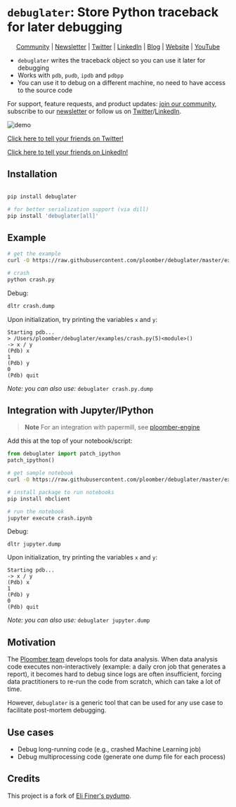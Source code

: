 <!-- #region -->
# `debuglater`: Store Python traceback for later debugging


<p align="center">
  <a href="https://ploomber.io/community">Community</a>
  |
  <a href="https://www.getrevue.co/profile/ploomber">Newsletter</a>
  |
  <a href="https://twitter.com/ploomber">Twitter</a>
  |
  <a href="https://www.linkedin.com/company/ploomber/">LinkedIn</a>
  |
  <a href="https://ploomber.io/">Blog</a>
  |
  <a href="https://www.ploomber.io">Website</a>
  |
  <a href="https://www.youtube.com/channel/UCaIS5BMlmeNQE4-Gn0xTDXQ">YouTube</a>
</p>

- `debuglater` writes the traceback object so you can use it later for debugging
- Works with `pdb`, `pudb`, `ipdb` and `pdbpp`
- You can use it to debug on a different machine, no need to have access to the source code

For support, feature requests, and product updates: [join our community](https://ploomber.io/community), subscribe to our [newsletter](https://www.getrevue.co/profile/ploomber) or follow us on [Twitter](https://twitter.com/ploomber)/[LinkedIn](https://www.linkedin.com/company/ploomber/).

![demo](https://ploomber.io/images/doc/debuglater-demo/debug.gif)


[Click here to tell your friends on Twitter!](https://twitter.com/intent/tweet?text=I%20just%20discovered%20debuglater%20on%20GitHub%3A%20serialize%20Python%20tracebacks%20for%20later%20debugging%21%20%F0%9F%A4%AF&url=https://github.com/ploomber/debuglater/)

[Click here to tell your friends on LinkedIn!](https://www.linkedin.com/sharing/share-offsite/?url=https://github.com/ploomber/debuglater/)

## Installation

```sh

pip install debuglater

# for better serialization support (via dill)
pip install 'debuglater[all]'
```
<!-- #endregion -->

## Example

```sh
# get the example
curl -O https://raw.githubusercontent.com/ploomber/debuglater/master/examples/crash.py
```

```sh tags=["raises-exception"]
# crash
python crash.py
```

<!-- #region -->
Debug:

```sh
dltr crash.dump
```

Upon initialization, try printing the variables `x` and `y`:

```
Starting pdb...
> /Users/ploomber/debuglater/examples/crash.py(5)<module>()
-> x / y
(Pdb) x
1
(Pdb) y
0
(Pdb) quit
```

*Note: you can also use:* `debuglater crash.py.dump`

<!-- #endregion -->

<!-- #region -->
## Integration with Jupyter/IPython

> **Note**
> For an integration with papermill, see [ploomber-engine](https://github.com/ploomber/ploomber-engine)

Add this at the top of your notebook/script:

```python
from debuglater import patch_ipython
patch_ipython()
```
<!-- #endregion -->

```sh
# get sample notebook
curl -O https://raw.githubusercontent.com/ploomber/debuglater/master/examples/crash.ipynb

# install package to run notebooks
pip install nbclient
```

```sh tags=["raises-exception"]
# run the notebook
jupyter execute crash.ipynb
```

Debug:

```
dltr jupyter.dump
```

Upon initialization, try printing the variables `x` and `y`:

```
Starting pdb...
-> x / y
(Pdb) x
1
(Pdb) y
0
(Pdb) quit
```


*Note: you can also use:* `debuglater jupyter.dump`

## Motivation

The [Ploomber team](https://github.com/ploomber/ploomber) develops tools for
data analysis. When data analysis code executes non-interactively
(example: a daily cron job that generates a report), it becomes hard to debug
since logs are often insufficient, forcing data practitioners to re-run the
code from scratch, which can take a lot of time.

However, `debuglater` is a generic tool that can be used for any use case to facilitate post-mortem debugging.

## Use cases

* Debug long-running code (e.g., crashed Machine Learning job)
* Debug multiprocessing code (generate one dump file for each process)

## Credits

This project is a fork of [Eli Finer's pydump](https://github.com/elifiner/pydump).
